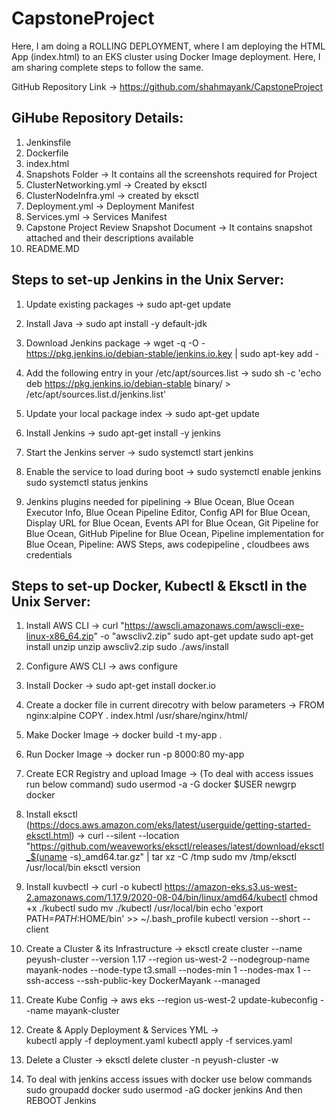 # CapstoneProject

Here, I am doing a ROLLING DEPLOYMENT, where I am deploying the HTML App (index.html) to an EKS cluster using Docker Image deployment. Here, I am sharing complete steps to follow the same.

GitHub Repository Link -> https://github.com/shahmayank/CapstoneProject

GiHube Repository Details:
--------------------------
1. Jenkinsfile
2. Dockerfile
3. index.html
4. Snapshots Folder -> It contains all the screenshots required for Project
5. ClusterNetworking.yml -> Created by eksctl
6. ClusterNodeInfra.yml -> created by eksctl
7. Deployment.yml -> Deployment Manifest
8. Services.yml -> Services Manifest
9. Capstone Project Review Snapshot Document -> It contains snapshot attached and their descriptions available
10. README.MD

Steps to set-up Jenkins in the Unix Server:
-------------------------------------------
1. Update existing packages -> 
sudo apt-get update

2. Install Java -> 
sudo apt install -y default-jdk

3. Download Jenkins package -> 
wget -q -O - https://pkg.jenkins.io/debian-stable/jenkins.io.key | sudo apt-key add -

4. Add the following entry in your /etc/apt/sources.list ->
sudo sh -c 'echo deb https://pkg.jenkins.io/debian-stable binary/ > /etc/apt/sources.list.d/jenkins.list'

5. Update your local package index ->
sudo apt-get update

6. Install Jenkins ->
sudo apt-get install -y jenkins

7. Start the Jenkins server ->
sudo systemctl start jenkins

8. Enable the service to load during boot ->
sudo systemctl enable jenkins
sudo systemctl status jenkins

9. Jenkins plugins needed for pipelining -> 
Blue Ocean,
Blue Ocean Executor Info,
Blue Ocean Pipeline Editor,
Config API for Blue Ocean,
Display URL for Blue Ocean,
Events API for Blue Ocean,
Git Pipeline for Blue Ocean,
GitHub Pipeline for Blue Ocean,
Pipeline implementation for Blue Ocean,
Pipeline: AWS Steps,
aws codepipeline ,
cloudbees aws credentials 


Steps to set-up Docker, Kubectl & Eksctl in the Unix Server:
------------------------------------------------------------
1. Install AWS CLI -> 
curl "https://awscli.amazonaws.com/awscli-exe-linux-x86_64.zip" -o "awscliv2.zip"
sudo apt-get update 
sudo apt-get install unzip 
unzip awscliv2.zip
sudo ./aws/install

2. Configure AWS CLI ->
aws configure

3. Install Docker -> 
sudo apt-get install docker.io

4. Create a docker file in current direcotry with below parameters ->
FROM nginx:alpine
COPY . index.html /usr/share/nginx/html/

5. Make Docker Image -> 
docker build -t my-app .

6. Run Docker Image -> 
docker run -p 8000:80 my-app 

7. Create ECR Registry and upload Image -> 
(To deal with access issues run below command)
sudo usermod -a -G docker $USER
newgrp docker

8. Install  eksctl (https://docs.aws.amazon.com/eks/latest/userguide/getting-started-eksctl.html) ->
curl --silent --location "https://github.com/weaveworks/eksctl/releases/latest/download/eksctl_$(uname -s)_amd64.tar.gz" | tar xz -C /tmp
sudo mv /tmp/eksctl /usr/local/bin
eksctl version

9. Install kuvbectl ->
curl -o kubectl https://amazon-eks.s3.us-west-2.amazonaws.com/1.17.9/2020-08-04/bin/linux/amd64/kubectl
chmod +x ./kubectl
sudo mv ./kubectl /usr/local/bin
echo 'export PATH=$PATH:$HOME/bin' >> ~/.bash_profile
kubectl version --short --client


10. Create a Cluster & its Infrastructure ->
eksctl create cluster --name peyush-cluster --version 1.17 --region us-west-2 --nodegroup-name mayank-nodes --node-type t3.small --nodes-min 1 --nodes-max 1 --ssh-access --ssh-public-key DockerMayank --managed

11. Create Kube Config ->
aws eks --region us-west-2 update-kubeconfig --name mayank-cluster

12. Create & Apply Deployment & Services YML ->  
kubectl apply -f deployment.yaml
kubectl apply -f services.yaml

13. Delete a Cluster -> 
eksctl delete cluster -n peyush-cluster -w

14. To deal with jenkins access issues with docker use below commands
sudo groupadd docker
sudo usermod -aG docker jenkins
And then REBOOT Jenkins